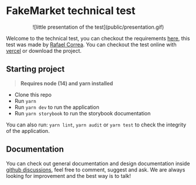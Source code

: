 # FakeMarket technical test

<p align="center">
	![little presentation of the test](public/presentation.gif)
</p>

Welcome to the technical test, you can checkout the requirements [here](https://www.figma.com/file/ox2tPvQ0owSI8dazlutaJk/test?node-id=0%3A1), this test was made by [Rafael Correa](https://github.com/darklight9811). You can checkout the test online with [vercel](https://fakemarket.vercel.app/) or download the project.

## Starting project
> **Requires node (14) and yarn installed**

- Clone this repo
- Run `yarn`
- Run `yarn dev` to run the application
- Run `yarn storybook` to run the storybook documentation

You can also run: `yarn lint`, `yarn audit` or `yarn test` to check the integrity of the application.

## Documentation

You can check out general documentation and design documentation inside [github discussions](https://github.com/darklight9811/fakemarket/discussions), feel free to comment, suggest and ask. We are always looking for improvement and the best way is to talk!
